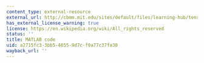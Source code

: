```yaml
---
content_type: external-resource
external_url: http://cbmm.mit.edu/sites/default/files/learning-hub/tensor-matlab.zip
has_external_license_warning: true
license: https://en.wikipedia.org/wiki/All_rights_reserved
status: ''
title: MATLAB code
uid: a2715fc3-3bb5-4655-9d7c-f0a77c37fa30
wayback_url: ''
---
```


